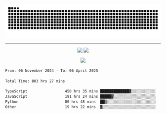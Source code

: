 <div align="center">
  <picture>
      <source
    media="(prefers-color-scheme: dark)"
      srcset="https://raw.githubusercontent.com/platane/snk/output/github-contribution-grid-snake-dark.svg"
      />
    <source
      media="(prefers-color-scheme: light)"
      srcset="https://raw.githubusercontent.com/xct007/xct007/output/github-contribution-grid-snake.svg"
      />
    <img
      alt="Snake"
      src="https://raw.githubusercontent.com/xct007/xct007/output/github-contribution-grid-snake.svg"
      />
  </picture>

</div>

___
<p align="center">
  <img src="https://readme-stats-blush-eta.vercel.app/api/top-langs/?username=xct007&layout=compact" />
  <img src="https://readme-stats-blush-eta.vercel.app/api?username=xct007&show_icons=true&theme=transparent&hide_title=true&include_all_commits=true" />
</p>

<p align="center">
  <img src="https://github-profile-trophy.vercel.app/?username=xct007&no-bg=true&rank=S,SS,SSS,A,AA,AAA,UNKNOWN,SECRET&row=3&title=-Followers,-Stars&margin-w=15&margin-h=15&column=2" />
</p>
<!--START_SECTION:waka-->

```txt
From: 06 November 2024 - To: 06 April 2025

Total Time: 803 hrs 27 mins

TypeScript                 450 hrs 35 mins █████████████▓░░░░░░░░░░░   54.76 %
JavaScript                 191 hrs 24 mins █████▓░░░░░░░░░░░░░░░░░░░   23.26 %
Python                     80 hrs 48 mins  ██▒░░░░░░░░░░░░░░░░░░░░░░   09.82 %
Other                      19 hrs 22 mins  ▓░░░░░░░░░░░░░░░░░░░░░░░░   02.35 %
```

<!--END_SECTION:waka-->
